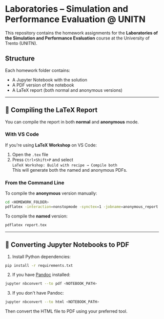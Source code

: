 # Laboratories – Simulation and Performance Evaluation @ UNITN

This repository contains the homework assignments for the **Laboratories of the Simulation and Performance Evaluation** course at the University of Trento (UNITN).

## Structure

Each homework folder contains:
- A Jupyter Notebook with the solution
- A PDF version of the notebook
- A LaTeX report (both normal and anonymous versions)

---

## 📝 Compiling the LaTeX Report

You can compile the report in both **normal** and **anonymous** mode.

### With VS Code

If you're using **LaTeX Workshop** on VS Code:
1. Open the `.tex` file
2. Press `Ctrl+Shift+P` and select  
   `LaTeX Workshop: Build with recipe → Compile both`  
   This will generate both the named and anonymous PDFs.

### From the Command Line

To compile the **anonymous** version manually:

```bash
cd <HOMEWORK_FOLDER>
pdflatex -interaction=nonstopmode -synctex=1 -jobname=anonymous_report "\def\anonymous{} \input{report.tex}"
```

To compile the **named** version:

```bash
pdflatex report.tex
```

---

## 📓 Converting Jupyter Notebooks to PDF

1. Install Python dependencies:

```bash
pip install -r requirements.txt
```

2. If you have [Pandoc](https://pandoc.org/installing.html) installed:

```bash
jupyter nbconvert --to pdf <NOTEBOOK_PATH>
```

3. If you don't have Pandoc:

```bash
jupyter nbconvert --to html <NOTEBOOK_PATH>
```

Then convert the HTML file to PDF using your preferred tool.

